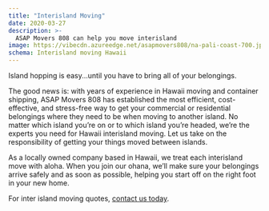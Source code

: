 ```yaml
---
title: "Interisland Moving"
date: 2020-03-27
description: >-
  ASAP Movers 808 can help you move interisland
image: https://vibecdn.azureedge.net/asapmovers808/na-pali-coast-700.jpg
schema: Interisland moving Hawaii
---
```

Island hopping is easy...until you have to bring all of your belongings. 

The good news is: with years of experience in Hawaii moving and container shipping, ASAP Movers 808 has established the most efficient, cost-effective, and stress-free way to get your commercial or residential belongings where they need to be when moving to another island. No matter which island you’re on or to which island you’re headed, we’re the experts you need for Hawaii interisland moving. Let us take on the responsibility of getting your things moved between islands. 

As a locally owned company based in Hawaii, we treat each interisland move with aloha. When you join our ohana, we’ll make sure your  belongings arrive safely and  as soon as possible, helping you start off on the right foot in your new home. 

For inter island moving quotes, [contact us today](/contact).